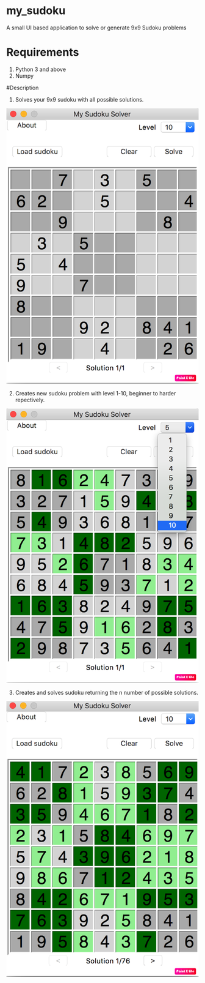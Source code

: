 # my_sudoku
A small UI based application to solve or generate 9x9 Sudoku problems


# Requirements 

1) Python 3 and above
2) Numpy

#Description

1) Solves your 9x9 sudoku with all possible solutions.


![alt text](https://github.com/rishi-99/my_sudoku/blob/master/Screen%20Shot%202020-03-16%20at%206.02.32%20AM.png)







2) Creates new sudoku problem with level 1-10, beginner to harder repectively.

![alt text](https://github.com/rishi-99/my_sudoku/blob/master/Screen%20Shot%202020-03-16%20at%206.02.24%20AM.png)




3) Creates and solves sudoku returning the n number of possible solutions.

![alt text](https://github.com/rishi-99/my_sudoku/blob/master/Screen%20Shot%202020-03-16%20at%206.02.44%20AM.png)






